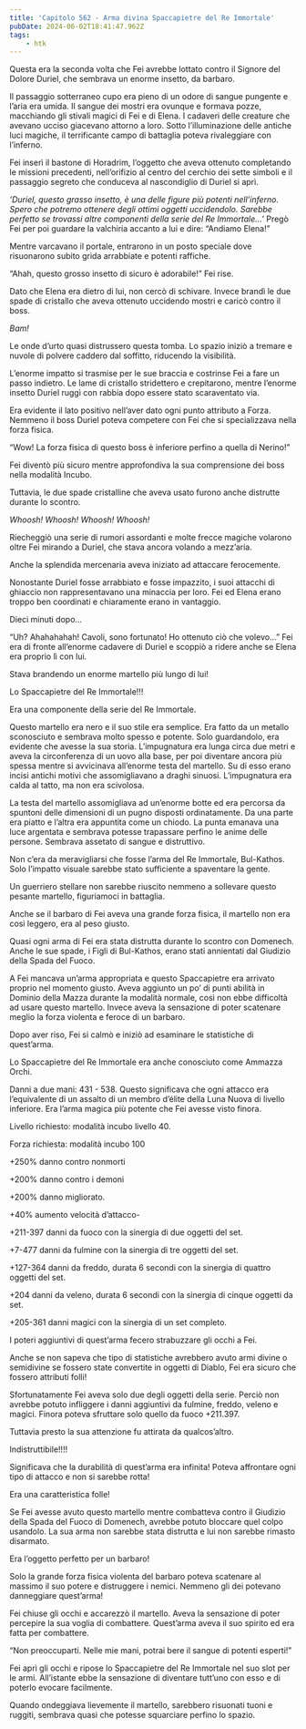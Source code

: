 ```yaml
---
title: 'Capitolo 562 - Arma divina Spaccapietre del Re Immortale'
pubDate: 2024-06-02T18:41:47.962Z
tags:
    - htk
---
```


Questa era la seconda volta che Fei avrebbe lottato contro il Signore del Dolore Duriel, che sembrava un enorme insetto, da barbaro.

Il passaggio sotterraneo cupo era pieno di un odore di sangue pungente e l’aria era umida. Il sangue dei mostri era ovunque e formava pozze, macchiando gli stivali magici di Fei e di Elena. I cadaveri delle creature che avevano ucciso giacevano attorno a loro. Sotto l’illuminazione delle antiche luci magiche, il terrificante campo di battaglia poteva rivaleggiare con l’inferno.

Fei inserì il bastone di Horadrim, l’oggetto che aveva ottenuto completando le missioni precedenti, nell’orifizio al centro del cerchio dei sette simboli e il passaggio segreto che conduceva al nascondiglio di Duriel si aprì.

<em>’Duriel, questo grasso insetto, è una delle figure più potenti nell’inferno. Spero che potremo ottenere degli ottimi oggetti uccidendolo. Sarebbe perfetto se trovassi altre componenti della serie del Re Immortale…’</em> Pregò Fei per poi guardare la valchiria accanto a lui e dire: “Andiamo Elena!”

Mentre varcavano il portale, entrarono in un posto speciale dove risuonarono subito grida arrabbiate e potenti raffiche.

“Ahah, questo grosso insetto di sicuro è adorabile!” Fei rise.

Dato che Elena era dietro di lui, non cercò di schivare. Invece brandì le due spade di cristallo che aveva ottenuto uccidendo mostri e caricò contro il boss.

<em>Bam!</em>

Le onde d’urto quasi distrussero questa tomba. Lo spazio iniziò a tremare e nuvole di polvere caddero dal soffitto, riducendo la visibilità.

L’enorme impatto si trasmise per le sue braccia e costrinse Fei a fare un passo indietro. Le lame di cristallo stridettero e crepitarono, mentre l’enorme insetto Duriel ruggì con rabbia dopo essere stato scaraventato via.

Era evidente il lato positivo nell’aver dato ogni punto attributo a Forza. Nemmeno il boss Duriel poteva competere con Fei che si specializzava nella forza fisica.

“Wow! La forza fisica di questo boss è inferiore perfino a quella di Nerino!”

Fei diventò più sicuro mentre approfondiva la sua comprensione dei boss nella modalità Incubo.

Tuttavia, le due spade cristalline che aveva usato furono anche distrutte durante lo scontro.

<em>Whoosh! Whoosh! Whoosh! Whoosh!</em>

Riecheggiò una serie di rumori assordanti e molte frecce magiche volarono oltre Fei mirando a Duriel, che stava ancora volando a mezz’aria.

Anche la splendida mercenaria aveva iniziato ad attaccare ferocemente.

Nonostante Duriel fosse arrabbiato e fosse impazzito, i suoi attacchi di ghiaccio non rappresentavano una minaccia per loro. Fei ed Elena erano troppo ben coordinati e chiaramente erano in vantaggio.

Dieci minuti dopo…

“Uh? Ahahahahah! Cavoli, sono fortunato! Ho ottenuto ciò che volevo…” Fei era di fronte all’enorme cadavere di Duriel e scoppiò a ridere anche se Elena era proprio lì con lui.

Stava brandendo un enorme martello più lungo di lui!

Lo Spaccapietre del Re Immortale!!!

Era una componente della serie del Re Immortale.

Questo martello era nero e il suo stile era semplice. Era fatto da un metallo sconosciuto e sembrava molto spesso e potente. Solo guardandolo, era evidente che avesse la sua storia. L’impugnatura era lunga circa due metri e aveva la circonferenza di un uovo alla base, per poi diventare ancora più spessa mentre si avvicinava all’enorme testa del martello.
Su di esso erano incisi antichi motivi che assomigliavano a draghi sinuosi. L’impugnatura era calda al tatto, ma non era scivolosa.

La testa del martello assomigliava ad un’enorme botte ed era percorsa da spuntoni delle dimensioni di un pugno disposti ordinatamente. Da una parte era piatto e l’altra era appuntita come un chiodo. La punta emanava una luce argentata e sembrava potesse trapassare perfino le anime delle persone. Sembrava assetato di sangue e distruttivo.

Non c’era da meravigliarsi che fosse l’arma del Re Immortale, Bul-Kathos. Solo l’impatto visuale sarebbe stato sufficiente a spaventare la gente.

Un guerriero stellare non sarebbe riuscito nemmeno a sollevare questo pesante martello, figuriamoci in battaglia.

Anche se il barbaro di Fei aveva una grande forza fisica, il martello non era così leggero, era al peso giusto.

Quasi ogni arma di Fei era stata distrutta durante lo scontro con Domenech. Anche le sue spade, i Figli di Bul-Kathos, erano stati annientati dal Giudizio della Spada del Fuoco.

A Fei mancava un’arma appropriata e questo Spaccapietre era arrivato proprio nel momento giusto. Aveva aggiunto un po’ di punti abilità in Dominio della Mazza durante la modalità normale, così non ebbe difficoltà ad usare questo martello. Invece aveva la sensazione di poter scatenare meglio la forza violenta e feroce di un barbaro.

Dopo aver riso, Fei si calmò e iniziò ad esaminare le statistiche di quest’arma.

Lo Spaccapietre del Re Immortale era anche conosciuto come Ammazza Orchi.

Danni a due mani: 431 - 538. Questo significava che ogni attacco era l’equivalente di un assalto di un membro d’élite della Luna Nuova di livello inferiore. Era l’arma magica più potente che Fei avesse visto finora.

Livello richiesto: modalità incubo livello 40.

Forza richiesta: modalità incubo 100

+250% danno contro nonmorti

+200% danno contro i demoni

+200% danno migliorato.

+40% aumento velocità d’attacco-

+211-397 danni da fuoco con la sinergia di due oggetti del set.

+7-477 danni da fulmine con la sinergia di tre oggetti del set.

+127-364 danni da freddo, durata 6 secondi con la sinergia di quattro oggetti del set.

+204 danni da veleno, durata 6 secondi con la sinergia di cinque oggetti da set.

+205-361 danni magici con la sinergia di un set completo.

I poteri aggiuntivi di quest’arma fecero strabuzzare gli occhi a Fei.

Anche se non sapeva che tipo di statistiche avrebbero avuto armi divine o semidivine se fossero state convertite in oggetti di Diablo, Fei era sicuro che fossero attributi folli!

Sfortunatamente Fei aveva solo due degli oggetti della serie. Perciò non avrebbe potuto infliggere i danni aggiuntivi da fulmine, freddo, veleno e magici. Finora poteva sfruttare solo quello da fuoco +211.397.

Tuttavia presto la sua attenzione fu attirata da qualcos’altro.

Indistruttibile!!!!

Significava che la durabilità di quest’arma era infinita! Poteva affrontare ogni tipo di attacco e non si sarebbe rotta!

Era una caratteristica folle!

Se Fei avesse avuto questo martello mentre combatteva contro il Giudizio della Spada del Fuoco di Domenech, avrebbe potuto bloccare quel colpo usandolo. La sua arma non sarebbe stata distrutta e lui non sarebbe rimasto disarmato.

Era l’oggetto perfetto per un barbaro!

Solo la grande forza fisica violenta del barbaro poteva scatenare al massimo il suo potere e distruggere i nemici. Nemmeno gli dei potevano danneggiare quest’arma!

Fei chiuse gli occhi e accarezzò il martello. Aveva la sensazione di poter percepire la sua voglia di combattere. Quest’arma aveva il suo spirito ed era fatta per combattere.

“Non preoccuparti. Nelle mie mani, potrai bere il sangue di potenti esperti!”

Fei aprì gli occhi e ripose lo Spaccapietre del Re Immortale nel suo slot per le armi. All’istante ebbe la sensazione di diventare tutt’uno con esso e di poterlo evocare facilmente.

Quando ondeggiava lievemente il martello, sarebbero risuonati tuoni e ruggiti, sembrava quasi che potesse squarciare perfino lo spazio.
